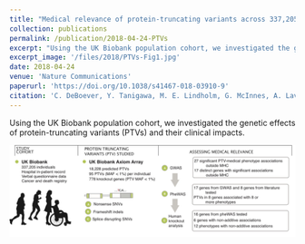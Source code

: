 ```yaml
---
title: "Medical relevance of protein-truncating variants across 337,205 individuals in the UK Biobank study"
collection: publications
permalink: /publication/2018-04-24-PTVs
excerpt: "Using the UK Biobank population cohort, we investigated the genetic effects of Protein-truncating variants (PTVs) and the clinical impacts."
excerpt_image: '/files/2018/PTVs-Fig1.jpg'
date: 2018-04-24
venue: 'Nature Communications'
paperurl: 'https://doi.org/10.1038/s41467-018-03910-9'
citation: 'C. DeBoever, Y. Tanigawa, M. E. Lindholm, G. McInnes, A. Lavertu, E. Ingelsson, C. Chang, E. A. Ashley, C. D. Bustamante, M. J. Daly, M. A. Rivas, Medical relevance of protein-truncating variants across 337,205 individuals in the UK Biobank study. Nat Commun. 9, 1612 (2018).'
---
```


Using the UK Biobank population cohort, we investigated the genetic effects of protein-truncating variants (PTVs) and their clinical impacts.

![PTVs paper figure 1](/files/2018/PTVs-Fig1.jpg)
